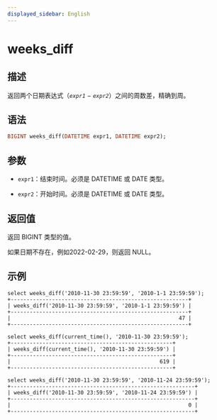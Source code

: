 ```yaml
---
displayed_sidebar: English
---
```


# weeks_diff

## 描述

返回两个日期表达式（*`expr1`* − *`expr2`*）之间的周数差，精确到周。

## 语法

```Haskell
BIGINT weeks_diff(DATETIME expr1, DATETIME expr2);
```

## 参数

- `expr1`：结束时间。必须是 DATETIME 或 DATE 类型。

- `expr2`：开始时间。必须是 DATETIME 或 DATE 类型。

## 返回值

返回 BIGINT 类型的值。

如果日期不存在，例如2022-02-29，则返回 NULL。

## 示例

```Plain
select weeks_diff('2010-11-30 23:59:59', '2010-1-1 23:59:59');
+--------------------------------------------------------+
| weeks_diff('2010-11-30 23:59:59', '2010-1-1 23:59:59') |
+--------------------------------------------------------+
|                                                     47 |
+--------------------------------------------------------+

select weeks_diff(current_time(), '2010-11-30 23:59:59');
+---------------------------------------------------+
| weeks_diff(current_time(), '2010-11-30 23:59:59') |
+---------------------------------------------------+
|                                               619 |
+---------------------------------------------------+

select weeks_diff('2010-11-30 23:59:59', '2010-11-24 23:59:59');
+----------------------------------------------------------+
| weeks_diff('2010-11-30 23:59:59', '2010-11-24 23:59:59') |
+----------------------------------------------------------+
|                                                        0 |
+----------------------------------------------------------+
```